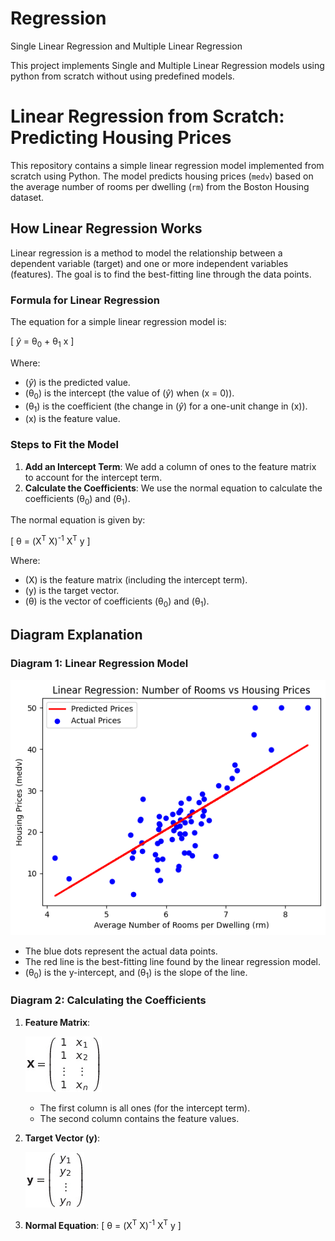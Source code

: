 # Regression
Single Linear Regression and Multiple Linear Regression

This project implements Single and Multiple Linear Regression models using python from scratch without using predefined models.

# Linear Regression from Scratch: Predicting Housing Prices

This repository contains a simple linear regression model implemented from scratch using Python. The model predicts housing prices (`medv`) based on the average number of rooms per dwelling (`rm`) from the Boston Housing dataset.

## How Linear Regression Works

Linear regression is a method to model the relationship between a dependent variable (target) and one or more independent variables (features). The goal is to find the best-fitting line through the data points.

### Formula for Linear Regression

The equation for a simple linear regression model is:

\[ $\hat{y}$ = &theta;<sub>0</sub> + &theta;<sub>1</sub> x \]

Where:
- \($\hat{y}$\) is the predicted value.
- \(&theta;<sub>0</sub>\) is the intercept (the value of \($\hat{y}$\) when \(x = 0\)).
- \(&theta;<sub>1</sub>\) is the coefficient (the change in \($\hat{y}$\) for a one-unit change in \(x\)).
- \(x\) is the feature value.

### Steps to Fit the Model

1. **Add an Intercept Term**: We add a column of ones to the feature matrix to account for the intercept term.
2. **Calculate the Coefficients**: We use the normal equation to calculate the coefficients \(&theta;<sub>0</sub>\) and \(&theta;<sub>1</sub>\).

The normal equation is given by:

\[ &theta; = (X<sup>T</sup> X)<sup>-1</sup> X<sup>T</sup> y \]

Where:
- \(X\) is the feature matrix (including the intercept term).
- \(y\) is the target vector.
- \(&theta;\) is the vector of coefficients \(&theta;<sub>0</sub>\) and \(&theta;<sub>1</sub>\).

## Diagram Explanation

### Diagram 1: Linear Regression Model

![Linear Regression Model](SimpleLinearRegression/output.png)

- The blue dots represent the actual data points.
- The red line is the best-fitting line found by the linear regression model.
- \(&theta;<sub>0</sub>\) is the y-intercept, and \(&theta;<sub>1</sub>\) is the slope of the line.

### Diagram 2: Calculating the Coefficients

1. **Feature Matrix**:
   
   ![Feature Matrix](SimpleLinearRegression/array1.jpg)
   - The first column is all ones (for the intercept term).
   - The second column contains the feature values.

3. **Target Vector \(y\)**:
   
     ![Target Vector](SimpleLinearRegression/target_vector.jpg)

5. **Normal Equation**:
   \[
   &theta; = (X<sup>T</sup> X)<sup>-1</sup> X<sup>T</sup> y
   \]


